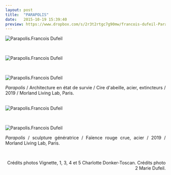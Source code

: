 ```yaml
---
layout: post
title:  "PARAPOLIS"
date:   2015-10-19 15:39:40
preview: https://www.dropbox.com/s/2r3t2rtgc7g90mw/francois-dufeil-Parapolis-photo_Charlotte_Donker-Toscan-preview.jpeg?raw=1
---
```


<img src="https://www.dropbox.com/s/ac2lp7vuwc0n1y8/francois-dufeil-Parapolis-photo_Charlotte_Donker-Toscan.jpeg?raw=1" alt="Parapolis.Francois Dufeil"> 
<p>&nbsp;</p>

<img src="https://www.dropbox.com/s/vgkkj5vgcjciefq/francois-dufeil-Parapolis-photo_Marie_Dufeil%20%282%29.jpeg?raw=1" alt="Parapolis.Francois Dufeil"> 
<p>&nbsp;</p> 

<img src="https://www.dropbox.com/s/0xdj0wl6hefmaxh/francois-dufeil-Parapolis-photo_Charlotte_Donker-Toscan%20%283%29.jpeg?raw=1" alt="Parapolis.Francois Dufeil"> 

<p style="text-align:justify">
<span style="font-style: italic;">Parapolis</span> / Architecture en état de survie / Cire d'abeille, acier, extincteurs / 2019 / Morland Living Lab, Paris.
</p>
<br>

<img src="https://www.dropbox.com/s/mg1nd43t00n135e/francois-dufeil-Parapolis-photo_Charlotte_Donker-Toscan%20%284%29.jpeg?raw=1" alt="Parapolis.Francois Dufeil"> 
<p>&nbsp;</p> 

<img src="https://www.dropbox.com/s/ho5exrs8aroyy2w/francois-dufeil-Parapolis-photo_Charlotte_Donker-Toscan%20%285%29.jpeg?raw=1" alt="Parapolis.Francois Dufeil"> 

<p style="text-align:justify">
<span style="font-style: italic;">Parapolis</span> / sculpture génératrice / Faïence rouge crue, acier / 2019 / Morland Living Lab, Paris.
</p>
<br>

<p style="text-align:right; font-size: 14px;">
Cr&eacute;dits photos Vignette, 1, 3, 4 et 5 Charlotte Donker-Toscan. Cr&eacute;dits photo 2 Marie Dufeil.
</p>






